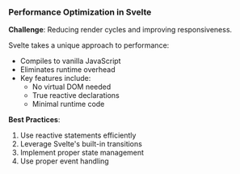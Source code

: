 ### Performance Optimization in Svelte

**Challenge**: Reducing render cycles and improving responsiveness.

Svelte takes a unique approach to performance:

- Compiles to vanilla JavaScript
- Eliminates runtime overhead
- Key features include:
  - No virtual DOM needed
  - True reactive declarations
  - Minimal runtime code

**Best Practices**:
1. Use reactive statements efficiently
2. Leverage Svelte's built-in transitions
3. Implement proper state management
4. Use proper event handling